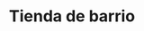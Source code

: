 ---
title: "Tienda de barrio"
url: /ciudad-satelite/tienda-de-barrio-calle-jose-agustin/
shop: comodidad
---